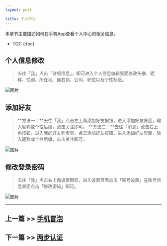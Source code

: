 ```yaml
---
layout: post

title: 个人中心
---
```


本章节主要描述如何在手机App查看个人中心的相关信息。

* TOC
{:toc}

## 个人信息修改

> 去往「我」点击「详细信息」，即可进入个人信息编辑界面修改头像、昵称、性别、所在地、座右铭、公司、职位以及个性标签。

 ![图片](https://dn-coding-net-production-pp.qbox.me/814368ec-ccd8-4efc-ac11-458edadc3187.png) 

## 添加好友

>**方法一：**去往「我」点击左上角添加好友按钮，进入添加好友界面，输入昵称或个性后缀，点击关注即可。
>**方法二：**去往「消息」点击右上角按钮，进入我的好友列表页，点击添加好友按钮，进入添加好友界面，输入昵称或个性后缀，点击关注即可。

 ![图片](https://dn-coding-net-production-pp.qbox.me/a43c8991-50b7-4e28-ad36-ffb2a81f9835.png) 

## 修改登录密码

> 去往「我」点击右上角设置图标，进入设置页面点击「账号设置」在账号信息界面点击「修改密码」即可。

 ![图片](https://dn-coding-net-production-pp.qbox.me/ecf965cb-487d-45e5-a2ef-6765a6ff78b3.png)


---

## 上一篇 >> [手机冒泡](/help/doc/mobile/bubble.html)

## 下一篇 >> [两步认证](/help/doc/mobile/2fa.html)
